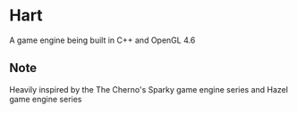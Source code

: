 # Hart

A game engine being built in C++ and OpenGL 4.6 <br>

## Note

Heavily inspired by the The Cherno's Sparky game engine series and Hazel game engine series <br>